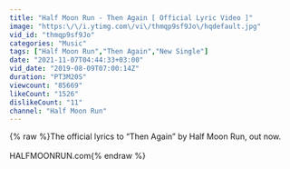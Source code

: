 ```yaml
---
title: "Half Moon Run - Then Again [ Official Lyric Video ]"
image: "https:\/\/i.ytimg.com\/vi\/thmqp9sf9Jo\/hqdefault.jpg"
vid_id: "thmqp9sf9Jo"
categories: "Music"
tags: ["Half Moon Run","Then Again","New Single"]
date: "2021-11-07T04:44:33+03:00"
vid_date: "2019-08-09T07:00:14Z"
duration: "PT3M20S"
viewcount: "85669"
likeCount: "1526"
dislikeCount: "11"
channel: "Half Moon Run"
---
```

{% raw %}The official lyrics to “Then Again” by Half Moon Run, out now.<br /><br />HALFMOONRUN.com{% endraw %}
